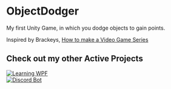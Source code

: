 # ObjectDodger
My first Unity Game, in which you dodge objects to gain points.

Inspired by Brackeys, [How to make a Video Game Series](https://youtu.be/IlKaB1etrik)

## Check out my other Active Projects

[![Learning WPF](https://github-readme-stats.vercel.app/api/pin/?username=Ethirix&repo=Learning-MVVM-Pattern&theme=gotham&show_owner=true)](https://github.com/Ethirix/Learning-MVVM-Pattern)  
[![Discord Bot](https://github-readme-stats.vercel.app/api/pin/?username=Ethirical-Productions&repo=Project-Erilum&theme=gotham&show_owner=true)](https://github.com/Ethirical-Productions/Project-Erilum)
